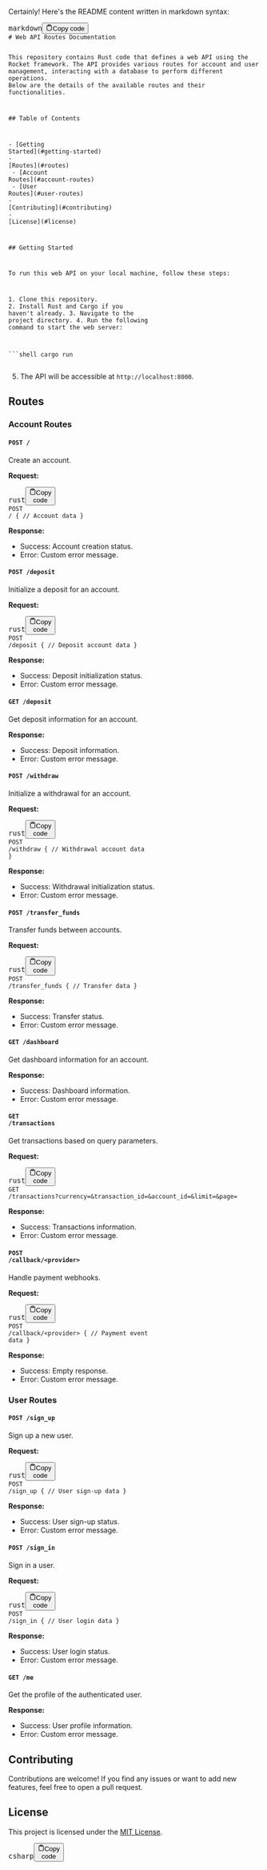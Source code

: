 <!-- # Web API Routes Documentation

This repository contains Rust code that defines a web API using the Rocket framework. The API provides various routes for account and user management, interacting with a database to perform different operations. Below are the details of the available routes and their functionalities.

## Table of Contents

- [Getting Started](#getting-started)
- [Routes](#routes)
  - [Account Routes](#account-routes)
  - [User Routes](#user-routes)
- [Contributing](#contributing)
- [License](#license)

## Getting Started

To run this web API on your local machine, follow these steps:

1. Clone this repository.
2. Install Rust and Cargo if you haven't already.
3. Navigate to the project directory.
4. Run the following command to start the web server:

   ```shell
   cargo run


1. The API will be accessible at http://localhost:8000.



### Account Routes

#### POST /

Create an account.

**Request:**

```rust
POST /
{
  // Account data
}




Response:

Success: Account creation status.
Error: Custom error message.
POST /deposit
Initialize a deposit for an account.

Request:

rust
Copy code
POST /deposit
{
  // Deposit account data
}
Response:

Success: Deposit initialization status.
Error: Custom error message.
GET /deposit
Get deposit information for an account.

Response:

Success: Deposit information.
Error: Custom error message.
POST /withdraw
Initialize a withdrawal for an account.

Request:

rust
Copy code
POST /withdraw
{
  // Withdrawal account data
}
Response:

Success: Withdrawal initialization status.
Error: Custom error message.
POST /transfer_funds
Transfer funds between accounts.

Request:

rust
Copy code
POST /transfer_funds
{
  // Transfer data
}
Response:

Success: Transfer status.
Error: Custom error message.
GET /dashboard
Get dashboard information for an account.

Response:

Success: Dashboard information.
Error: Custom error message.
GET /transactions
Get transactions based on query parameters.

Request:

rust
Copy code
GET /transactions?currency=&transaction_id=&account_id=&limit=&page=
Response:

Success: Transactions information.
Error: Custom error message.
POST /callback/<provider>
Handle payment webhooks.

Request:

rust
Copy code
POST /callback/<provider>
{
  // Payment event data
}
Response:

Success: Empty response.
Error: Custom error message.
User Routes
POST /sign_up
Sign up a new user.

Request:

rust
Copy code
POST /sign_up
{
  // User sign-up data
}
Response:

Success: User sign-up status.
Error: Custom error message.
POST /sign_in
Sign in a user.

Request:

rust
Copy code
POST /sign_in
{
  // User login data
}
Response:

Success: User login status.
Error: Custom error message.
GET /me
Get the profile of the authenticated user.

Response:

Success: User profile information.
Error: Custom error message.
Contributing
Contributions are welcome! If you find any issues or want to add new features, feel free to open a pull request.

License
This project is licensed under the MIT License. -->




<div class="markdown prose w-full break-words dark:prose-invert dark"><p>Certainly! Here's the README content written in markdown syntax:</p><pre><div class="bg-black rounded-md mb-4"><div class="flex items-center relative text-gray-200 bg-gray-800 px-4 py-2 text-xs font-sans justify-between rounded-t-md"><span>markdown</span><button class="flex ml-auto gap-2"><svg stroke="currentColor" fill="none" stroke-width="2" viewBox="0 0 24 24" stroke-linecap="round" stroke-linejoin="round" class="h-4 w-4" height="1em" width="1em" xmlns="http://www.w3.org/2000/svg"><path d="M16 4h2a2 2 0 0 1 2 2v14a2 2 0 0 1-2 2H6a2 2 0 0 1-2-2V6a2 2 0 0 1 2-2h2"></path><rect x="8" y="2" width="8" height="4" rx="1" ry="1"></rect></svg>Copy code</button></div><div class="p-4 overflow-y-auto"><code class="!whitespace-pre hljs language-markdown"><span class="hljs-section"># Web API Routes Documentation</span>

This repository contains Rust code that defines a web API using the Rocket framework. The API provides various routes for account and user management, interacting with a database to perform different operations. Below are the details of the available routes and their functionalities.

<span class="hljs-section">## Table of Contents</span>

<span class="hljs-bullet">-</span> [<span class="hljs-string">Getting Started</span>](<span class="hljs-link">#getting-started</span>)
<span class="hljs-bullet">-</span> [<span class="hljs-string">Routes</span>](<span class="hljs-link">#routes</span>)
<span class="hljs-bullet">  -</span> [<span class="hljs-string">Account Routes</span>](<span class="hljs-link">#account-routes</span>)
<span class="hljs-bullet">  -</span> [<span class="hljs-string">User Routes</span>](<span class="hljs-link">#user-routes</span>)
<span class="hljs-bullet">-</span> [<span class="hljs-string">Contributing</span>](<span class="hljs-link">#contributing</span>)
<span class="hljs-bullet">-</span> [<span class="hljs-string">License</span>](<span class="hljs-link">#license</span>)

<span class="hljs-section">## Getting Started</span>

To run this web API on your local machine, follow these steps:

<span class="hljs-bullet">1.</span> Clone this repository.
<span class="hljs-bullet">2.</span> Install Rust and Cargo if you haven't already.
<span class="hljs-bullet">3.</span> Navigate to the project directory.
<span class="hljs-bullet">4.</span> Run the following command to start the web server:

   <span class="hljs-code">```shell
   cargo run
</span></code></div></div></pre><ol start="5"><li>The API will be accessible at <code>http://localhost:8000</code>.</li></ol><h2>Routes</h2><h3>Account Routes</h3><h4><code>POST /</code></h4><p>Create an account.</p><p><strong>Request:</strong></p><pre><div class="bg-black rounded-md mb-4"><div class="flex items-center relative text-gray-200 bg-gray-800 px-4 py-2 text-xs font-sans justify-between rounded-t-md"><span>rust</span><button class="flex ml-auto gap-2"><svg stroke="currentColor" fill="none" stroke-width="2" viewBox="0 0 24 24" stroke-linecap="round" stroke-linejoin="round" class="h-4 w-4" height="1em" width="1em" xmlns="http://www.w3.org/2000/svg"><path d="M16 4h2a2 2 0 0 1 2 2v14a2 2 0 0 1-2 2H6a2 2 0 0 1-2-2V6a2 2 0 0 1 2-2h2"></path><rect x="8" y="2" width="8" height="4" rx="1" ry="1"></rect></svg>Copy code</button></div><div class="p-4 overflow-y-auto"><code class="!whitespace-pre hljs language-rust">POST /
{
  <span class="hljs-comment">// Account data</span>
}
</code></div></div></pre><p><strong>Response:</strong></p><ul><li>Success: Account creation status.</li><li>Error: Custom error message.</li></ul><h4><code>POST /deposit</code></h4><p>Initialize a deposit for an account.</p><p><strong>Request:</strong></p><pre><div class="bg-black rounded-md mb-4"><div class="flex items-center relative text-gray-200 bg-gray-800 px-4 py-2 text-xs font-sans justify-between rounded-t-md"><span>rust</span><button class="flex ml-auto gap-2"><svg stroke="currentColor" fill="none" stroke-width="2" viewBox="0 0 24 24" stroke-linecap="round" stroke-linejoin="round" class="h-4 w-4" height="1em" width="1em" xmlns="http://www.w3.org/2000/svg"><path d="M16 4h2a2 2 0 0 1 2 2v14a2 2 0 0 1-2 2H6a2 2 0 0 1-2-2V6a2 2 0 0 1 2-2h2"></path><rect x="8" y="2" width="8" height="4" rx="1" ry="1"></rect></svg>Copy code</button></div><div class="p-4 overflow-y-auto"><code class="!whitespace-pre hljs language-rust">POST /deposit
{
  <span class="hljs-comment">// Deposit account data</span>
}
</code></div></div></pre><p><strong>Response:</strong></p><ul><li>Success: Deposit initialization status.</li><li>Error: Custom error message.</li></ul><h4><code>GET /deposit</code></h4><p>Get deposit information for an account.</p><p><strong>Response:</strong></p><ul><li>Success: Deposit information.</li><li>Error: Custom error message.</li></ul><h4><code>POST /withdraw</code></h4><p>Initialize a withdrawal for an account.</p><p><strong>Request:</strong></p><pre><div class="bg-black rounded-md mb-4"><div class="flex items-center relative text-gray-200 bg-gray-800 px-4 py-2 text-xs font-sans justify-between rounded-t-md"><span>rust</span><button class="flex ml-auto gap-2"><svg stroke="currentColor" fill="none" stroke-width="2" viewBox="0 0 24 24" stroke-linecap="round" stroke-linejoin="round" class="h-4 w-4" height="1em" width="1em" xmlns="http://www.w3.org/2000/svg"><path d="M16 4h2a2 2 0 0 1 2 2v14a2 2 0 0 1-2 2H6a2 2 0 0 1-2-2V6a2 2 0 0 1 2-2h2"></path><rect x="8" y="2" width="8" height="4" rx="1" ry="1"></rect></svg>Copy code</button></div><div class="p-4 overflow-y-auto"><code class="!whitespace-pre hljs language-rust">POST /withdraw
{
  <span class="hljs-comment">// Withdrawal account data</span>
}
</code></div></div></pre><p><strong>Response:</strong></p><ul><li>Success: Withdrawal initialization status.</li><li>Error: Custom error message.</li></ul><h4><code>POST /transfer_funds</code></h4><p>Transfer funds between accounts.</p><p><strong>Request:</strong></p><pre><div class="bg-black rounded-md mb-4"><div class="flex items-center relative text-gray-200 bg-gray-800 px-4 py-2 text-xs font-sans justify-between rounded-t-md"><span>rust</span><button class="flex ml-auto gap-2"><svg stroke="currentColor" fill="none" stroke-width="2" viewBox="0 0 24 24" stroke-linecap="round" stroke-linejoin="round" class="h-4 w-4" height="1em" width="1em" xmlns="http://www.w3.org/2000/svg"><path d="M16 4h2a2 2 0 0 1 2 2v14a2 2 0 0 1-2 2H6a2 2 0 0 1-2-2V6a2 2 0 0 1 2-2h2"></path><rect x="8" y="2" width="8" height="4" rx="1" ry="1"></rect></svg>Copy code</button></div><div class="p-4 overflow-y-auto"><code class="!whitespace-pre hljs language-rust">POST /transfer_funds
{
  <span class="hljs-comment">// Transfer data</span>
}
</code></div></div></pre><p><strong>Response:</strong></p><ul><li>Success: Transfer status.</li><li>Error: Custom error message.</li></ul><h4><code>GET /dashboard</code></h4><p>Get dashboard information for an account.</p><p><strong>Response:</strong></p><ul><li>Success: Dashboard information.</li><li>Error: Custom error message.</li></ul><h4><code>GET /transactions</code></h4><p>Get transactions based on query parameters.</p><p><strong>Request:</strong></p><pre><div class="bg-black rounded-md mb-4"><div class="flex items-center relative text-gray-200 bg-gray-800 px-4 py-2 text-xs font-sans justify-between rounded-t-md"><span>rust</span><button class="flex ml-auto gap-2"><svg stroke="currentColor" fill="none" stroke-width="2" viewBox="0 0 24 24" stroke-linecap="round" stroke-linejoin="round" class="h-4 w-4" height="1em" width="1em" xmlns="http://www.w3.org/2000/svg"><path d="M16 4h2a2 2 0 0 1 2 2v14a2 2 0 0 1-2 2H6a2 2 0 0 1-2-2V6a2 2 0 0 1 2-2h2"></path><rect x="8" y="2" width="8" height="4" rx="1" ry="1"></rect></svg>Copy code</button></div><div class="p-4 overflow-y-auto"><code class="!whitespace-pre hljs language-rust">GET /transactions?currency=&amp;transaction_id=&amp;account_id=&amp;limit=&amp;page=
</code></div></div></pre><p><strong>Response:</strong></p><ul><li>Success: Transactions information.</li><li>Error: Custom error message.</li></ul><h4><code>POST /callback/&lt;provider&gt;</code></h4><p>Handle payment webhooks.</p><p><strong>Request:</strong></p><pre><div class="bg-black rounded-md mb-4"><div class="flex items-center relative text-gray-200 bg-gray-800 px-4 py-2 text-xs font-sans justify-between rounded-t-md"><span>rust</span><button class="flex ml-auto gap-2"><svg stroke="currentColor" fill="none" stroke-width="2" viewBox="0 0 24 24" stroke-linecap="round" stroke-linejoin="round" class="h-4 w-4" height="1em" width="1em" xmlns="http://www.w3.org/2000/svg"><path d="M16 4h2a2 2 0 0 1 2 2v14a2 2 0 0 1-2 2H6a2 2 0 0 1-2-2V6a2 2 0 0 1 2-2h2"></path><rect x="8" y="2" width="8" height="4" rx="1" ry="1"></rect></svg>Copy code</button></div><div class="p-4 overflow-y-auto"><code class="!whitespace-pre hljs language-rust">POST /callback/&lt;provider&gt;
{
  <span class="hljs-comment">// Payment event data</span>
}
</code></div></div></pre><p><strong>Response:</strong></p><ul><li>Success: Empty response.</li><li>Error: Custom error message.</li></ul><h3>User Routes</h3><h4><code>POST /sign_up</code></h4><p>Sign up a new user.</p><p><strong>Request:</strong></p><pre><div class="bg-black rounded-md mb-4"><div class="flex items-center relative text-gray-200 bg-gray-800 px-4 py-2 text-xs font-sans justify-between rounded-t-md"><span>rust</span><button class="flex ml-auto gap-2"><svg stroke="currentColor" fill="none" stroke-width="2" viewBox="0 0 24 24" stroke-linecap="round" stroke-linejoin="round" class="h-4 w-4" height="1em" width="1em" xmlns="http://www.w3.org/2000/svg"><path d="M16 4h2a2 2 0 0 1 2 2v14a2 2 0 0 1-2 2H6a2 2 0 0 1-2-2V6a2 2 0 0 1 2-2h2"></path><rect x="8" y="2" width="8" height="4" rx="1" ry="1"></rect></svg>Copy code</button></div><div class="p-4 overflow-y-auto"><code class="!whitespace-pre hljs language-rust">POST /sign_up
{
  <span class="hljs-comment">// User sign-up data</span>
}
</code></div></div></pre><p><strong>Response:</strong></p><ul><li>Success: User sign-up status.</li><li>Error: Custom error message.</li></ul><h4><code>POST /sign_in</code></h4><p>Sign in a user.</p><p><strong>Request:</strong></p><pre><div class="bg-black rounded-md mb-4"><div class="flex items-center relative text-gray-200 bg-gray-800 px-4 py-2 text-xs font-sans justify-between rounded-t-md"><span>rust</span><button class="flex ml-auto gap-2"><svg stroke="currentColor" fill="none" stroke-width="2" viewBox="0 0 24 24" stroke-linecap="round" stroke-linejoin="round" class="h-4 w-4" height="1em" width="1em" xmlns="http://www.w3.org/2000/svg"><path d="M16 4h2a2 2 0 0 1 2 2v14a2 2 0 0 1-2 2H6a2 2 0 0 1-2-2V6a2 2 0 0 1 2-2h2"></path><rect x="8" y="2" width="8" height="4" rx="1" ry="1"></rect></svg>Copy code</button></div><div class="p-4 overflow-y-auto"><code class="!whitespace-pre hljs language-rust">POST /sign_in
{
  <span class="hljs-comment">// User login data</span>
}
</code></div></div></pre><p><strong>Response:</strong></p><ul><li>Success: User login status.</li><li>Error: Custom error message.</li></ul><h4><code>GET /me</code></h4><p>Get the profile of the authenticated user.</p><p><strong>Response:</strong></p><ul><li>Success: User profile information.</li><li>Error: Custom error message.</li></ul><h2>Contributing</h2><p>Contributions are welcome! If you find any issues or want to add new features, feel free to open a pull request.</p><h2>License</h2><p>This project is licensed under the <a href="LICENSE" target="_new">MIT License</a>.</p><pre><div class="bg-black rounded-md mb-4"><div class="flex items-center relative text-gray-200 bg-gray-800 px-4 py-2 text-xs font-sans justify-between rounded-t-md"><span>csharp</span><button class="flex ml-auto gap-2"><svg stroke="currentColor" fill="none" stroke-width="2" viewBox="0 0 24 24" stroke-linecap="round" stroke-linejoin="round" class="h-4 w-4" height="1em" width="1em" xmlns="http://www.w3.org/2000/svg"><path d="M16 4h2a2 2 0 0 1 2 2v14a2 2 0 0 1-2 2H6a2 2 0 0 1-2-2V6a2 2 0 0 1 2-2h2"></path><rect x="8" y="2" width="8" height="4" rx="1" ry="1"></rect></svg>Copy code</button></div><div class="p-4 overflow-y-auto"><code class="!whitespace-pre hljs language-csharp">

 
</code></div></div></pre></div>
